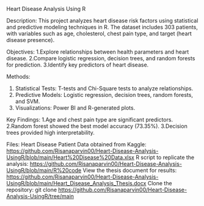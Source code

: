 Heart Disease Analysis Using R

Description:
This project analyzes heart disease risk factors using statistical and predictive modeling techniques in R. The dataset includes 303 patients, with variables such as age, cholesterol, chest pain type, and target (heart disease presence).

Objectives:
1.Explore relationships between health parameters and heart disease.
2.Compare logistic regression, decision trees, and random forests for prediction.
3.Identify key predictors of heart disease.

Methods:
1. Statistical Tests: T-tests and Chi-Square tests to analyze relationships.
2. Predictive Models: Logistic regression, decision trees, random forests, and SVM.
3. Visualizations: Power BI and R-generated plots.

Key Findings:
1.Age and chest pain type are significant predictors.
2.Random forest showed the best model accuracy (73.35%).
3.Decision trees provided high interpretability.


Files:
Heart Disease Patient Data obtained from Kaggle: https://github.com/Risanaparvin00/Heart-Disease-Analysis-UsingR/blob/main/Heart%20Disease%20Data.xlsx
R script to replicate the analysis: https://github.com/Risanaparvin00/Heart-Disease-Analysis-UsingR/blob/main/R%20code
View the thesis document for results: https://github.com/Risanaparvin00/Heart-Disease-Analysis-UsingR/blob/main/Heart_Disease_Analysis_Thesis.docx
Clone the repository: git clone <https://github.com/Risanaparvin00/Heart-Disease-Analysis-UsingR/tree/main>

